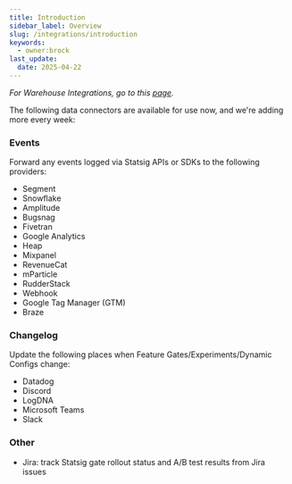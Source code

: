 ```yaml
---
title: Introduction
sidebar_label: Overview
slug: /integrations/introduction
keywords:
  - owner:brock
last_update:
  date: 2025-04-22
---
```


_For Warehouse Integrations, go to this [page](/data-warehouse-ingestion/introduction)._

The following data connectors are available for use now, and we're adding more every week:

### Events

Forward any events logged via Statsig APIs or SDKs to the following providers:

- Segment
- Snowflake
- Amplitude
- Bugsnag
- Fivetran
- Google Analytics
- Heap
- Mixpanel
- RevenueCat
- mParticle
- RudderStack
- Webhook
- Google Tag Manager (GTM)
- Braze

### Changelog

Update the following places when Feature Gates/Experiments/Dynamic Configs change:

- Datadog
- Discord
- LogDNA
- Microsoft Teams
- Slack

### Other

- Jira: track Statsig gate rollout status and A/B test results from Jira issues

